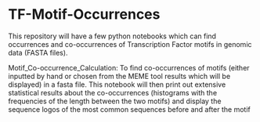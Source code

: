 # TF-Motif-Occurrences
This repository will have a few python notebooks which can find occurrences and co-occurrences of Transcription Factor motifs in genomic data (FASTA files).

Motif_Co-occurrence_Calculation: To find co-occurrences of motifs (either inputted by hand or chosen from the MEME tool results which will be displayed) in a fasta file. This notebook will then print out extensive statistical results about the co-occurrences (histograms with the frequencies of the length between the two motifs) and display the sequence logos of the most common sequences before and after the motif
